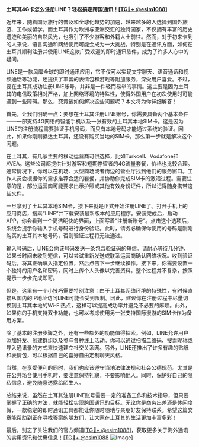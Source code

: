 **土耳其4G卡怎么注册LINE？轻松搞定跨国通讯！[[TG💪+ @esim1088](https://t.me/s/esim1088)]**

近年来，随着国际旅行的普及和全球化趋势的加速，越来越多的人选择到国外旅游、工作或留学。而土耳其作为欧洲与亚洲交汇的独特国家，不仅拥有丰富的历史遗迹和美丽的自然风光，也吸引了不少游客和外籍人士前往。然而，对于初来乍到的人来说，语言沟通和网络使用可能会成为一大挑战。特别是在通讯方面，如何在土耳其顺利注册并使用LINE这款广受欢迎的即时通讯软件，成为了许多人心中的疑问。

LINE是一款风靡全球的即时通讯应用，它不仅可以实现文字聊天、语音通话和视频通话等功能，还提供了丰富的表情包和游戏等附加服务，深受用户喜爱。不过，要在土耳其成功注册LINE账号，并非是一件轻而易举的事情。这主要是因为土耳其的电信政策相对严格，加上网络环境的特殊性，使得外国用户在初次使用时可能遇到一些障碍。那么，究竟该如何解决这些问题呢？本文将为你详细解答！

首先，让我们明确一点：要想在土耳其注册LINE账号，你需要具备两个基本条件——一部支持4G网络的智能手机以及一张有效的土耳其本地SIM卡。这是因为LINE的注册流程需要验证手机号码，而只有本地号码才能通过系统的验证。因此，如果你刚刚抵达土耳其，还没有购买当地的SIM卡，那么第一步就是解决这个问题。

在土耳其，有几家主要的移动运营商可供选择，比如Turkcell、Vodafone和AVEA。这些公司都提供针对游客和短期停留者的4G流量套餐，价格也比较合理。通常情况下，你可以在机场、大型商场或者街边的营业厅找到他们的服务窗口。工作人员会根据你的需求推荐合适的套餐，并协助你完成SIM卡的激活过程。需要注意的是，部分运营商可能要求出示护照或其他有效身份证件，所以记得随身携带这些文件。

一旦拿到了土耳其本地SIM卡，接下来就是正式开始注册LINE了。打开手机上的应用商店，搜索“LINE”并下载安装最新版本的应用程序。安装完成后，启动APP，你会看到一个简洁明快的界面，上面写着“注册新账号”。点击这个选项后，系统会提示你输入手机号码进行身份验证。此时，请务必确保你使用的号码是刚刚购买的土耳其本地号码，否则验证过程将无法通过。

输入号码后，LINE会向该号码发送一条包含验证码的短信。请耐心等待几分钟，如果长时间未收到短信，可以尝试重新发送或联系运营商确认网络状况。收到验证码后，将其正确填入指定位置，然后点击下一步继续操作。接下来，你需要设置一个独特的用户名和密码，同时上传个人头像以完善资料。整个过程并不复杂，按照提示一步步完成即可。

但是，这里有一个小技巧需要特别注意：由于土耳其网络环境的特殊性，有时候直接从国内的IP地址访问LINE可能会受到限制。因此，建议你在注册过程中尽量切换到土耳其本地的Wi-Fi热点，这样可以提高成功率并避免不必要的麻烦。此外，如果你的手机支持双卡功能，也可以考虑使用另一张支持国际漫游的SIM卡作为备用方案。

除了基本的注册步骤之外，还有一些额外的功能值得探索。例如，LINE允许用户添加好友、创建群组以及参与各种线上活动。你可以通过扫描二维码、搜索昵称或导入通讯录的方式来快速建立社交关系网。另外，LINE还推出了许多有趣的贴纸和表情包，可以根据自己的喜好自由定制聊天风格。

当然，在享受便利的同时，我们也应该遵守当地法律法规和社会公德规范。尤其是在公共场合使用手机时，要注意保持礼貌，不要影响他人。同时，保护好自己的隐私信息，避免随意透露给陌生人。

总结来说，虽然在土耳其注册LINE账号需要一定的准备工作和技术指导，但只要掌握了正确的方法，就能轻松实现跨国通讯的目标。无论你是商务出差还是休闲度假，一款稳定的即时通讯工具都能让你随时随地与亲朋好友保持联系。希望这篇文章能帮助到正在寻找答案的朋友们，让大家在土耳其的生活更加丰富多彩！

最后，别忘了关注我们的官方频道[[TG💪+ @esim1088](https://t.me/s/esim1088)]，获取更多关于海外通讯的实用资讯和优惠信息！[[TG💪+ @esim1088](https://t.me/s/esim1088) ![Image](https://i.postimg.cc/4NQfJmqS/Snipaste-2025-05-13-00-14-12.png)]